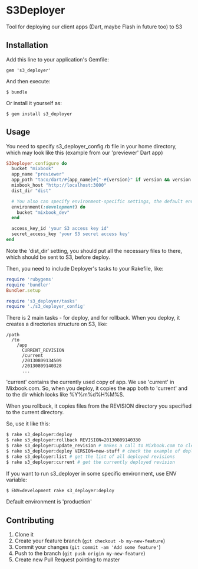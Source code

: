 # S3Deployer

Tool for deploying our client apps (Dart, maybe Flash in future too) to S3

## Installation

Add this line to your application's Gemfile:

    gem 's3_deployer'

And then execute:

    $ bundle

Or install it yourself as:

    $ gem install s3_deployer

## Usage

You need to specify s3_deployer_config.rb file in your home directory, which may look like this (example from our 'previewer' Dart app)

```ruby
S3Deployer.configure do
  bucket "mixbook"
  app_name "previewer"
  app_path "taco/dart/#{app_name}#{"-#{version}" if version && version != ""}"
  mixbook_host "http://localhost:3000"
  dist_dir "dist"

  # You also can specify environment-specific settings, the default environment is 'production'
  environment(:development) do
    bucket "mixbook_dev"
  end

  access_key_id 'your S3 access key id'
  secret_access_key 'your S3 secret access key'
end
```

Note the 'dist_dir' setting, you should put all the necessary files to there, which should be sent to S3, before deploy.

Then, you need to include Deployer's tasks to your Rakefile, like:

```ruby
require 'rubygems'
require 'bundler'
Bundler.setup

require 's3_deployer/tasks'
require './s3_deployer_config'
```

There is 2 main tasks - for deploy, and for rollback. When you deploy, it creates a directories structure on S3, like:

```
/path
  /to
    /app
      CURRENT_REVISION
      /current
      /20130809134509
      /20130809140328
      ...
```

'current' contains the currently used copy of app. We use 'current' in Mixbook.com.
So, when you deploy, it copies the app both to 'current' and to the dir which looks like %Y%m%d%H%M%S.

When you rollback, it copies files from the REVISION directory you specified to the current directory.

So, use it like this:

```bash
$ rake s3_deployer:deploy
$ rake s3_deployer:rollback REVISION=20130809140330
$ rake s3_deployer:update_revision # makes a call to Mixbook.com to clear cache
$ rake s3_deployer:deploy VERSION=new-stuff # check the example of deployer.rb above to see how it is used
$ rake s3_deployer:list # get the list of all deployed revisions
$ rake s3_deployer:current # get the currently deployed revision
```

If you want to run s3_deployer in some specific environment, use ENV variable:

```bash
$ ENV=development rake s3_deployer:deploy
```

Default environment is 'production'

## Contributing

1. Clone it
2. Create your feature branch (`git checkout -b my-new-feature`)
3. Commit your changes (`git commit -am 'Add some feature'`)
4. Push to the branch (`git push origin my-new-feature`)
5. Create new Pull Request pointing to master
